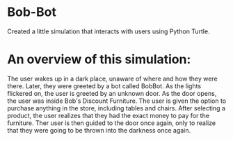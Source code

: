 # Bob-Bot
Created a little simulation that interacts with users using Python Turtle. 

# An overview of this simulation:
The user wakes up in a dark place, unaware of where and how they were there. Later, they were greeted by a bot called BobBot. As the lights flickered on, the user is greeted by an unknown door. As the door opens, the user was inside Bob's Discount Furniture. The user is given the option to purchase anything in the store, including tables and chairs. After selecting a product, the user realizes that they had the exact money to pay for the furniture. Ther user is then guided to the door once again, only to realize that they were going to be thrown into the darkness once again. 

